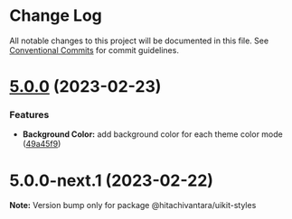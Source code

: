 # Change Log

All notable changes to this project will be documented in this file.
See [Conventional Commits](https://conventionalcommits.org) for commit guidelines.

# [5.0.0](https://github.com/lumada-design/hv-uikit-react/compare/@hitachivantara/uikit-styles@5.0.0-next.1...@hitachivantara/uikit-styles@5.0.0) (2023-02-23)

### Features

- **Background Color:** add background color for each theme color mode ([49a45f9](https://github.com/lumada-design/hv-uikit-react/commit/49a45f9a6b82acd6f746855d1fe32951e13cf0f4))

# 5.0.0-next.1 (2023-02-22)

**Note:** Version bump only for package @hitachivantara/uikit-styles
